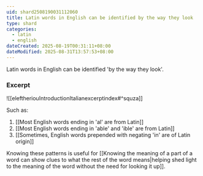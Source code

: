 ```yaml
---
uid: shard2508190031112060
title: Latin words in English can be identified by the way they look
type: shard
categories:
  - latin
  - english
dateCreated: 2025-08-19T00:31:11+08:00
dateModified: 2025-08-31T13:57:53+08:00
---
```

Latin words in English can be identified 'by the way they look'. 

### Excerpt
![[eleftheriouIntroductionItalianexcerptindex#^squza]]

Such as:
1. [[Most English words ending in 'al' are from Latin]]
2. [[Most English words ending in 'able' and 'ible' are from Latin]]
3. [[Sometimes, English words prepended with negating 'in' are of Latin origin]]

Knowing these patterns is useful for [[Knowing the meaning of a part of a word can show clues to what the rest of the word means|helping shed light to the meaning of the word without the need for looking it up]].